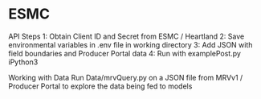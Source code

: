 # ESMC

API Steps
1: Obtain Client ID and Secret from ESMC / Heartland
2: Save environmental variables in .env file in working directory 
3: Add JSON with field boundaries and Producer Portal data
4: Run with examplePost.py iPython3 

Working with Data
Run Data/mrvQuery.py on a JSON file from MRVv1 / Producer Portal to explore the data being fed to models 